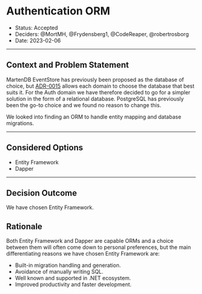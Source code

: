 # Authentication ORM

* Status: Accepted
* Deciders: @MortMH, @Frydensberg1, @CodeReaper, @robertrosborg
* Date: 2023-02-06

---

## Context and Problem Statement

MartenDB EventStore has previously been proposed as the database of choice, but [ADR-0015](0015-domains-responsible-for-persistance.md) allows each domain to choose the database that best suits it. For the Auth domain we have therefore decided to go for a simpler solution in the form of a relational database. PostgreSQL has previously been the go-to choice and we found no reason to change this.

We looked into finding an ORM to handle entity mapping and database migrations.

---

## Considered Options

* Entity Framework
* Dapper

---

## Decision Outcome

We have chosen Entity Framework.

## Rationale

Both Entity Framework and Dapper are capable ORMs and a choice between them will often come down to personal preferences, but the main differentiating reasons we have chosen Entity Framework are:

* Built-in migration handling and generation.
* Avoidance of manually writing SQL.
* Well known and supported in .NET ecosystem.
* Improved productivity and faster development.
